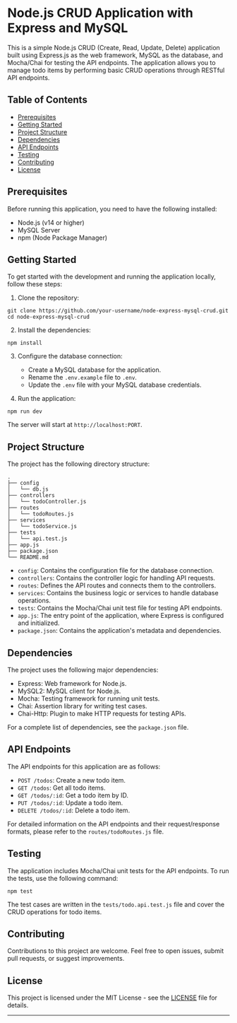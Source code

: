 # Node.js CRUD Application with Express and MySQL

This is a simple Node.js CRUD (Create, Read, Update, Delete) application built using Express.js as the web framework, MySQL as the database, and Mocha/Chai for testing the API endpoints. The application allows you to manage todo items by performing basic CRUD operations through RESTful API endpoints.

## Table of Contents

- [Prerequisites](#prerequisites)
- [Getting Started](#getting-started)
- [Project Structure](#project-structure)
- [Dependencies](#dependencies)
- [API Endpoints](#api-endpoints)
- [Testing](#testing)
- [Contributing](#contributing)
- [License](#license)

## Prerequisites

Before running this application, you need to have the following installed:

- Node.js (v14 or higher)
- MySQL Server
- npm (Node Package Manager)

## Getting Started

To get started with the development and running the application locally, follow these steps:

1. Clone the repository:

```
git clone https://github.com/your-username/node-express-mysql-crud.git
cd node-express-mysql-crud
```

2. Install the dependencies:

```
npm install
```

3. Configure the database connection:

   - Create a MySQL database for the application.
   - Rename the `.env.example` file to `.env`.
   - Update the `.env` file with your MySQL database credentials.

4. Run the application:

```
npm run dev
```

The server will start at `http://localhost:PORT`.

## Project Structure

The project has the following directory structure:

```
.
├── config
│   └── db.js
├── controllers
│   └── todoController.js
├── routes
│   └── todoRoutes.js
├── services
│   └── todoService.js
├── tests
│   └── api.test.js
├── app.js
├── package.json
└── README.md
```

- `config`: Contains the configuration file for the database connection.
- `controllers`: Contains the controller logic for handling API requests.
- `routes`: Defines the API routes and connects them to the controllers.
- `services`: Contains the business logic or services to handle database operations.
- `tests`: Contains the Mocha/Chai unit test file for testing API endpoints.
- `app.js`: The entry point of the application, where Express is configured and initialized.
- `package.json`: Contains the application's metadata and dependencies.

## Dependencies

The project uses the following major dependencies:

- Express: Web framework for Node.js.
- MySQL2: MySQL client for Node.js.
- Mocha: Testing framework for running unit tests.
- Chai: Assertion library for writing test cases.
- Chai-Http: Plugin to make HTTP requests for testing APIs.

For a complete list of dependencies, see the `package.json` file.

## API Endpoints

The API endpoints for this application are as follows:

- `POST /todos`: Create a new todo item.
- `GET /todos`: Get all todo items.
- `GET /todos/:id`: Get a todo item by ID.
- `PUT /todos/:id`: Update a todo item.
- `DELETE /todos/:id`: Delete a todo item.

For detailed information on the API endpoints and their request/response formats, please refer to the `routes/todoRoutes.js` file.

## Testing

The application includes Mocha/Chai unit tests for the API endpoints. To run the tests, use the following command:

```
npm test
```

The test cases are written in the `tests/todo.api.test.js` file and cover the CRUD operations for todo items.

## Contributing

Contributions to this project are welcome. Feel free to open issues, submit pull requests, or suggest improvements.

## License

This project is licensed under the MIT License - see the [LICENSE](LICENSE) file for details.

---
